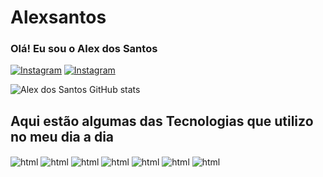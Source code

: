 # Alexsantos


### Olá! Eu sou o Alex dos Santos 

[![Instagram](https://img.shields.io/badge/Instagram-E4405F?style=for-the-badge&logo=instagram&logoColor=white)](https://www.instagram.com/lekotty)
[![Instagram](https://img.shields.io/badge/Facebook-1877F2?style=for-the-badge&logo=facebook&logoColor=white)](https://www.facebook.com/alexnisterroy/)

![Alex dos Santos GitHub stats](https://github-readme-stats.vercel.app/api?username=Alexdosantos&show_icons=true&theme=radical)


## Aqui estão algumas das Tecnologias que utilizo no meu dia a dia

<div>
  <img align ="center" alt="html" src="https://img.shields.io/badge/HTML5-E34F26?style=for-the-badge&logo=html5&logoColor=white" />
  <img align ="center" alt="html" src="https://img.shields.io/badge/CSS3-1572B6?style=for-the-badge&logo=css3&logoColor=white" />
  <img align ="center" alt="html" src="https://img.shields.io/badge/JavaScript-F7DF1E?style=for-the-badge&logo=javascript&logoColor=black" />
  <img align ="center" alt="html" src="https://img.shields.io/badge/Node.js-43853D?style=for-the-badge&logo=node.js&logoColor=white" />
  <img align ="center" alt="html" src="https://img.shields.io/badge/Python-3776AB?style=for-the-badge&logo=python&logoColor=white" />
  <img align ="center" alt="html" src="https://img.shields.io/badge/MySQL-00000F?style=for-the-badge&logo=mysql&logoColor=white" />
  <img align ="center" alt="html" src="https://img.shields.io/badge/Express.js-404D59?style=for-the-badge" />
  <img align ="center" alt="html" src="https://img.shields.io/badge/React-20232A?style=for-the-badge&logo=react&logoColor=61DAFB/>
  
  
  





